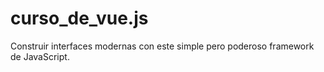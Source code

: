 # curso_de_vue.js
Construir interfaces modernas con este simple pero poderoso framework de JavaScript.
